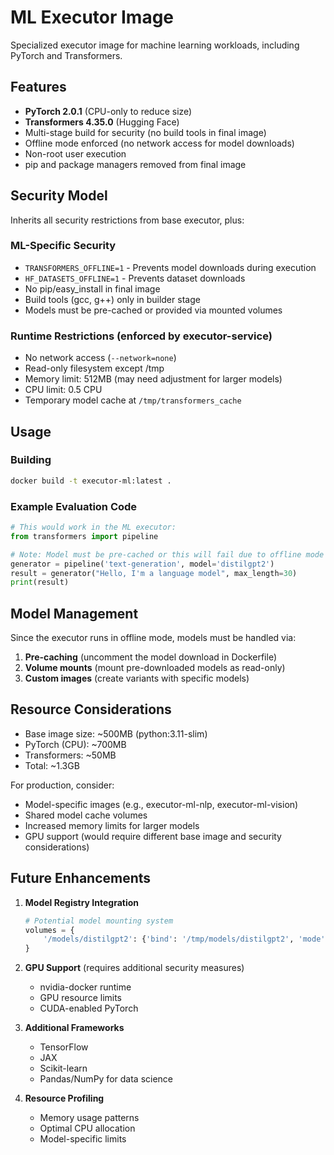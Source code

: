 # ML Executor Image

Specialized executor image for machine learning workloads, including PyTorch and Transformers.

## Features

- **PyTorch 2.0.1** (CPU-only to reduce size)
- **Transformers 4.35.0** (Hugging Face)
- Multi-stage build for security (no build tools in final image)
- Offline mode enforced (no network access for model downloads)
- Non-root user execution
- pip and package managers removed from final image

## Security Model

Inherits all security restrictions from base executor, plus:

### ML-Specific Security
- `TRANSFORMERS_OFFLINE=1` - Prevents model downloads during execution
- `HF_DATASETS_OFFLINE=1` - Prevents dataset downloads
- No pip/easy_install in final image
- Build tools (gcc, g++) only in builder stage
- Models must be pre-cached or provided via mounted volumes

### Runtime Restrictions (enforced by executor-service)
- No network access (`--network=none`)
- Read-only filesystem except /tmp
- Memory limit: 512MB (may need adjustment for larger models)
- CPU limit: 0.5 CPU
- Temporary model cache at `/tmp/transformers_cache`

## Usage

### Building

```bash
docker build -t executor-ml:latest .
```

### Example Evaluation Code

```python
# This would work in the ML executor:
from transformers import pipeline

# Note: Model must be pre-cached or this will fail due to offline mode
generator = pipeline('text-generation', model='distilgpt2')
result = generator("Hello, I'm a language model", max_length=30)
print(result)
```

## Model Management

Since the executor runs in offline mode, models must be handled via:

1. **Pre-caching** (uncomment the model download in Dockerfile)
2. **Volume mounts** (mount pre-downloaded models as read-only)
3. **Custom images** (create variants with specific models)

## Resource Considerations

- Base image size: ~500MB (python:3.11-slim)
- PyTorch (CPU): ~700MB
- Transformers: ~50MB
- Total: ~1.3GB

For production, consider:
- Model-specific images (e.g., executor-ml-nlp, executor-ml-vision)
- Shared model cache volumes
- Increased memory limits for larger models
- GPU support (would require different base image and security considerations)

## Future Enhancements

1. **Model Registry Integration**
   ```python
   # Potential model mounting system
   volumes = {
       '/models/distilgpt2': {'bind': '/tmp/models/distilgpt2', 'mode': 'ro'}
   }
   ```

2. **GPU Support** (requires additional security measures)
   - nvidia-docker runtime
   - GPU resource limits
   - CUDA-enabled PyTorch

3. **Additional Frameworks**
   - TensorFlow
   - JAX
   - Scikit-learn
   - Pandas/NumPy for data science

4. **Resource Profiling**
   - Memory usage patterns
   - Optimal CPU allocation
   - Model-specific limits